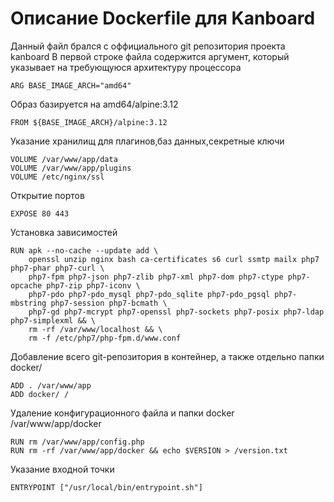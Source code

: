 # Описание Dockerfile для Kanboard
Данный файл брался c оффициального git репозитория проекта kanboard
В первой строке файла содержится аргумент, который указывает на требующуюся архитектуру процессора
```
ARG BASE_IMAGE_ARCH="amd64"
```
Образ базируется на  amd64/alpine:3.12
```
FROM ${BASE_IMAGE_ARCH}/alpine:3.12
```
Указание хранилищ для плагинов,баз данных,секретные ключи
```
VOLUME /var/www/app/data
VOLUME /var/www/app/plugins
VOLUME /etc/nginx/ssl
```
Открытие портов
```
EXPOSE 80 443
```
Установка зависимостей
```
RUN apk --no-cache --update add \
    openssl unzip nginx bash ca-certificates s6 curl ssmtp mailx php7 php7-phar php7-curl \
    php7-fpm php7-json php7-zlib php7-xml php7-dom php7-ctype php7-opcache php7-zip php7-iconv \
    php7-pdo php7-pdo_mysql php7-pdo_sqlite php7-pdo_pgsql php7-mbstring php7-session php7-bcmath \
    php7-gd php7-mcrypt php7-openssl php7-sockets php7-posix php7-ldap php7-simplexml && \
    rm -rf /var/www/localhost && \
    rm -f /etc/php7/php-fpm.d/www.conf
```
Добавление всего git-репозитория в контейнер, а также отдельно папки docker/
```
ADD . /var/www/app
ADD docker/ /
```
Удаление конфигурационного файла и папки docker /var/www/app/docker
```
RUN rm /var/www/app/config.php
RUN rm -rf /var/www/app/docker && echo $VERSION > /version.txt
```
Указание входной точки
```
ENTRYPOINT ["/usr/local/bin/entrypoint.sh"]
```